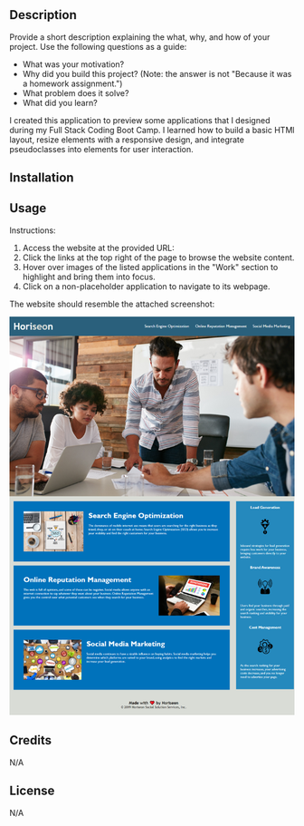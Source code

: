 # <My Professional Portfolio>

## Description

Provide a short description explaining the what, why, and how of your project. Use the following questions as a guide:

- What was your motivation?
- Why did you build this project? (Note: the answer is not "Because it was a homework assignment.")
- What problem does it solve?
- What did you learn?

I created this application to preview some applications that I designed during my Full Stack Coding Boot Camp. I learned how to build a basic HTMl layout, resize elements with a responsive design, and integrate pseudoclasses into elements for user interaction.  

## Installation

## Usage

Instructions: 
1. Access the website at the provided URL: 
2. Click the links at the top right of the page to browse the website content.
3. Hover over images of the listed applications in the "Work" section to highlight and bring them into focus. 
4. Click on a non-placeholder application to navigate to its webpage. 

The website should resemble the attached screenshot:

![Portfolio Screenshot](assets/images/screenshot.png)

## Credits

N/A

## License

N/A
